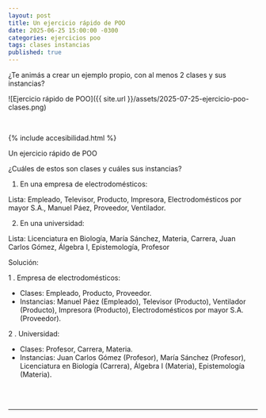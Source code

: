 ```yaml
---
layout: post
title: Un ejercicio rápido de POO
date: 2025-06-25 15:00:00 -0300
categories: ejercicios poo
tags: clases instancias
published: true
---
```


¿Te animás a crear un ejemplo propio, con al menos 2 clases y sus instancias?

![Ejercicio rápido de POO]({{ site.url }}/assets/2025-07-25-ejercicio-poo-clases.png)


&nbsp;

{% include accesibilidad.html %}

Un ejercicio rápido de POO

¿Cuáles de estos son clases y cuáles sus instancias?

1.  En una empresa de electrodomésticos:

Lista: Empleado, Televisor, Producto, Impresora, Electrodomésticos por mayor S.A., Manuel Páez, Proveedor, Ventilador.

2.  En una universidad:

Lista: Licenciatura en Biología, María Sánchez, Materia, Carrera, Juan Carlos Gómez, Álgebra I, Epistemología, Profesor 


Solución:

1 . Empresa de electrodomésticos:

- Clases: Empleado, Producto, Proveedor.
- Instancias: Manuel Páez (Empleado), Televisor (Producto), Ventilador (Producto), Impresora (Producto), Electrodomésticos por mayor S.A. (Proveedor).

2 . Universidad:

- Clases: Profesor, Carrera, Materia.
- Instancias: Juan Carlos Gómez (Profesor), María Sánchez (Profesor), Licenciatura en Biología (Carrera), Álgebra I (Materia), Epistemología (Materia).

</div></details>
<br />&nbsp;
<hr />

